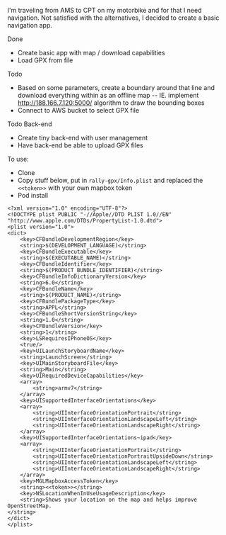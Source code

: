 I'm traveling from AMS to CPT on my motorbike and for that I need navigation. Not satisfied with the alternatives, I decided to create a basic navigation app.

Done
- Create basic app with map / download capabilities
- Load GPX from file

Todo
- Based on some parameters, create a boundary around that line and download everything within as an offline map -- IE. implement http://188.166.7.120:5000/ algorithm to draw the bounding boxes
- Connect to AWS bucket to select GPX file

Todo Back-end
- Create tiny back-end with user management
- Have back-end be able to upload GPX files

To use:
- Clone
- Copy stuff below, put in `rally-gpx/Info.plist` and replaced the `<<token>>` with your own mapbox token
- Pod install

```
<?xml version="1.0" encoding="UTF-8"?>
<!DOCTYPE plist PUBLIC "-//Apple//DTD PLIST 1.0//EN" "http://www.apple.com/DTDs/PropertyList-1.0.dtd">
<plist version="1.0">
<dict>
	<key>CFBundleDevelopmentRegion</key>
	<string>$(DEVELOPMENT_LANGUAGE)</string>
	<key>CFBundleExecutable</key>
	<string>$(EXECUTABLE_NAME)</string>
	<key>CFBundleIdentifier</key>
	<string>$(PRODUCT_BUNDLE_IDENTIFIER)</string>
	<key>CFBundleInfoDictionaryVersion</key>
	<string>6.0</string>
	<key>CFBundleName</key>
	<string>$(PRODUCT_NAME)</string>
	<key>CFBundlePackageType</key>
	<string>APPL</string>
	<key>CFBundleShortVersionString</key>
	<string>1.0</string>
	<key>CFBundleVersion</key>
	<string>1</string>
	<key>LSRequiresIPhoneOS</key>
	<true/>
	<key>UILaunchStoryboardName</key>
	<string>LaunchScreen</string>
	<key>UIMainStoryboardFile</key>
	<string>Main</string>
	<key>UIRequiredDeviceCapabilities</key>
	<array>
		<string>armv7</string>
	</array>
	<key>UISupportedInterfaceOrientations</key>
	<array>
		<string>UIInterfaceOrientationPortrait</string>
		<string>UIInterfaceOrientationLandscapeLeft</string>
		<string>UIInterfaceOrientationLandscapeRight</string>
	</array>
	<key>UISupportedInterfaceOrientations~ipad</key>
	<array>
		<string>UIInterfaceOrientationPortrait</string>
		<string>UIInterfaceOrientationPortraitUpsideDown</string>
		<string>UIInterfaceOrientationLandscapeLeft</string>
		<string>UIInterfaceOrientationLandscapeRight</string>
	</array>
	<key>MGLMapboxAccessToken</key>
	<string><<token>></string>
	<key>NSLocationWhenInUseUsageDescription</key>
	<string>Shows your location on the map and helps improve OpenStreetMap.
</string>
</dict>
</plist>
```
